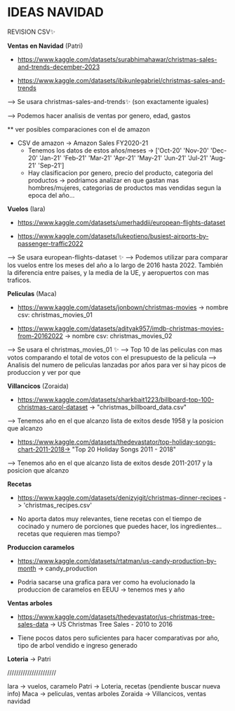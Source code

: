 # IDEAS NAVIDAD

REVISION CSV✨

**Ventas en Navidad** (Patri)

- https://www.kaggle.com/datasets/surabhimahawar/christmas-sales-and-trends-december-2023

- https://www.kaggle.com/datasets/ibikunlegabriel/christmas-sales-and-trends

--> Se usara christmas-sales-and-trends✨ (son exactamente iguales)

--> Podemos hacer analisis de ventas por genero, edad, gastos

\*\* ver posibles comparaciones con el de amazon

- CSV de amazon -> Amazon Sales FY2020-21
  - Tenemos los datos de estos años/meses -> ['Oct-20' 'Nov-20' 'Dec-20' 'Jan-21' 'Feb-21' 'Mar-21' 'Apr-21' 'May-21' 'Jun-21' 'Jul-21' 'Aug-21' 'Sep-21']
  - Hay clasificacion por genero, precio del producto, categoria del productos -> podriamos analizar en que gastan mas hombres/mujeres, categorias de productos mas vendidas segun la epoca del año...

**Vuelos** (Iara)

- https://www.kaggle.com/datasets/umerhaddii/european-flights-dataset

- https://www.kaggle.com/datasets/lukeotieno/busiest-airports-by-passenger-traffic2022

--> Se usara european-flights-dataset ✨
--> Podemos utilizar para comparar los vuelos entre los meses del año a lo largo de 2016 hasta 2022. También la diferencia entre países, y la media de la UE, y aeropuertos con mas traficos.

**Peliculas** (Maca)

- https://www.kaggle.com/datasets/jonbown/christmas-movies -> nombre csv: christmas_movies_01

- https://www.kaggle.com/datasets/adityak957/imdb-christmas-movies-from-20162022 -> nombre csv: christmas_movies_02

--> Se usara el christmas_movies_01 ✨
--> Top 10 de las peliculas con mas votos comparando el total de votos con el presupuesto de la pelicula
--> Analisis del numero de peliculas lanzadas por años para ver si hay picos de produccion y ver por que

**Villancicos** (Zoraida)

- https://www.kaggle.com/datasets/sharkbait1223/billboard-top-100-christmas-carol-dataset -> "christmas_billboard_data.csv"

--> Tenemos año en el que alcanzo lista de exitos desde 1958 y la posicion que alcanzo

- https://www.kaggle.com/datasets/thedevastator/top-holiday-songs-chart-2011-2018-> "Top 20 Holiday Songs 2011 - 2018"

--> Tenemos año en el que alcanzo lista de exitos desde 2011-2017 y la posicion que alcanzo

**Recetas**

- https://www.kaggle.com/datasets/denizyigit/christmas-dinner-recipes -> 'christmas_recipes.csv'

- No aporta datos muy relevantes, tiene recetas con el tiempo de cocinado y numero de porciones que puedes hacer, los ingredientes... recetas que requieren mas tiempo?

**Produccion caramelos**

- https://www.kaggle.com/datasets/rtatman/us-candy-production-by-month -> candy_production

- Podria sacarse una grafica para ver como ha evolucionado la produccion de caramelos en EEUU -> tenemos mes y año

**Ventas arboles**

- https://www.kaggle.com/datasets/thedevastator/us-christmas-tree-sales-data -> US Christmas Tree Sales - 2010 to 2016

- Tiene pocos datos pero suficientes para hacer comparativas por año, tipo de arbol vendido e ingreso generado

**Loteria** -> Patri

//////////////////////

Iara -> vuelos, caramelo
Patri -> Loteria, recetas (pendiente buscar nueva info)
Maca -> peliculas, ventas arboles
Zoraida -> Villancicos, ventas navidad
